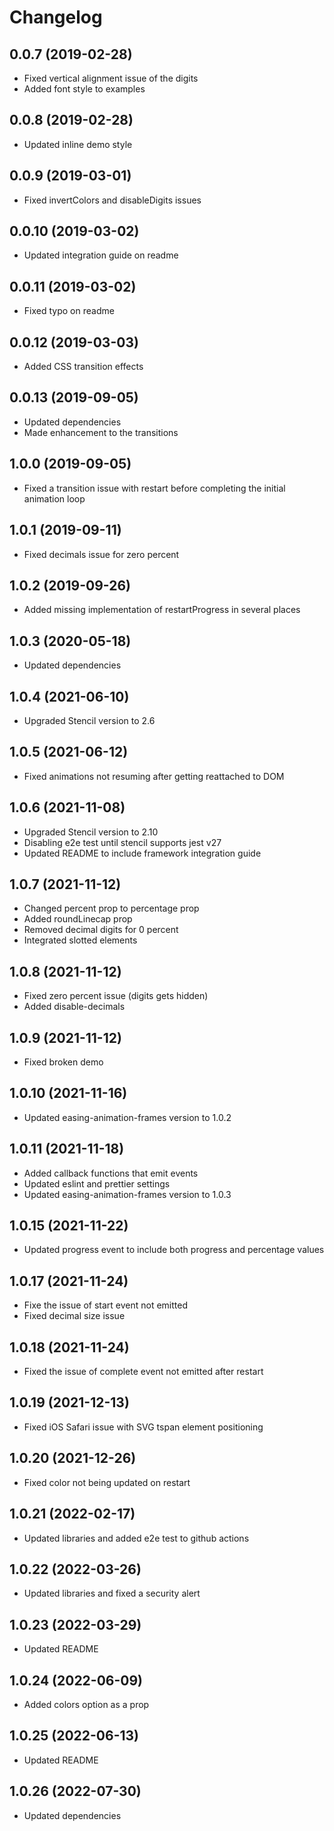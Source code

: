 # Changelog

## 0.0.7 (2019-02-28)

- Fixed vertical alignment issue of the digits
- Added font style to examples

## 0.0.8 (2019-02-28)

- Updated inline demo style

## 0.0.9 (2019-03-01)

- Fixed invertColors and disableDigits issues

## 0.0.10 (2019-03-02)

- Updated integration guide on readme

## 0.0.11 (2019-03-02)

- Fixed typo on readme

## 0.0.12 (2019-03-03)

- Added CSS transition effects

## 0.0.13 (2019-09-05)

- Updated dependencies
- Made enhancement to the transitions

## 1.0.0 (2019-09-05)

- Fixed a transition issue with restart before completing the initial animation loop

## 1.0.1 (2019-09-11)

- Fixed decimals issue for zero percent

## 1.0.2 (2019-09-26)

- Added missing implementation of restartProgress in several places

## 1.0.3 (2020-05-18)

- Updated dependencies

## 1.0.4 (2021-06-10)

- Upgraded Stencil version to 2.6

## 1.0.5 (2021-06-12)

- Fixed animations not resuming after getting reattached to DOM

## 1.0.6 (2021-11-08)

- Upgraded Stencil version to 2.10
- Disabling e2e test until stencil supports jest v27
- Updated README to include framework integration guide

## 1.0.7 (2021-11-12)

- Changed percent prop to percentage prop
- Added roundLinecap prop
- Removed decimal digits for 0 percent
- Integrated slotted elements

## 1.0.8 (2021-11-12)

- Fixed zero percent issue (digits gets hidden)
- Added disable-decimals

## 1.0.9 (2021-11-12)

- Fixed broken demo

## 1.0.10 (2021-11-16)

- Updated easing-animation-frames version to 1.0.2

## 1.0.11 (2021-11-18)

- Added callback functions that emit events
- Updated eslint and prettier settings
- Updated easing-animation-frames version to 1.0.3

## 1.0.15 (2021-11-22)

- Updated progress event to include both progress and percentage values

## 1.0.17 (2021-11-24)

- Fixe the issue of start event not emitted
- Fixed decimal size issue

## 1.0.18 (2021-11-24)

- Fixed the issue of complete event not emitted after restart

## 1.0.19 (2021-12-13)

- Fixed iOS Safari issue with SVG tspan element positioning

## 1.0.20 (2021-12-26)

- Fixed color not being updated on restart

## 1.0.21 (2022-02-17)

- Updated libraries and added e2e test to github actions

## 1.0.22 (2022-03-26)

- Updated libraries and fixed a security alert

## 1.0.23 (2022-03-29)

- Updated README

## 1.0.24 (2022-06-09)

- Added colors option as a prop

## 1.0.25 (2022-06-13)

- Updated README

## 1.0.26 (2022-07-30)

- Updated dependencies
